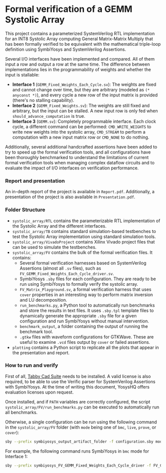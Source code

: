 # Formal verification of a GEMM Systolic Array

This project contains a parameterized SystemVerilog RTL implementation for an INT8 Systolic Array computing General Matrix-Matrix Multiply that has been formally verified to be equivalent with the mathematical triple-loop definition using SymbiYosys and SystemVerilog Assertions.

Several I/O interfaces have been implemented and compared. All of them input a row and output a row at the same time. The difference between implementations lies in the programmability of weights and whether the input is stallable:

- **Interface 1** (`GEMM_Fixed_Weights_Each_Cycle.sv`): The weights are fixed and cannot change over time, but they are arbitrary (modeled as `(* anyconst *)`), and every cycle a new row of the input matrix is provided (there's no stalling capability).
- **Interface 2** (`GEMM_Fixed_Weights.sv`): The weights are still fixed and arbitrary, but the input can be stalled. A new input row is only fed when `should_advance_computation` is true.
- **Interface 3** (`GEMM.sv`): Completely programmable interface. Each clock cycle, a different command can be performed: `CMD_WRITE_WEIGHTS` to write new weights into the systolic array, `CMD_STREAM` to perform a computation with a new input matrix row or `CMD_NONE` to do nothing.

Additionally, several additional handcrafted assertions have been added to try to speed up the formal verification tools, and all configurations have been thoroughly benchmarked to understand the limitations of current formal verification tools when managing complex dataflow circuits and to evaluate the impact of I/O interfaces on verification performance.

### Report and presentation

An in-depth report of the project is available in `Report.pdf`. Additionally, a presentation of the project is also available in `Presentation.pdf`.

### Folder Structure

- `systolic_array/RTL` contains the parameterizable RTL implementation of the Systolic Array and the different interfaces.
- `systolic_array/TB` contains standard simulation-based testbenches to test the Systolic Array implementation using standard simulation tools.
- `systolic_array/VivadoProject` contains Xilinx Vivado project files that can be used to simulate the testbenches.
- `systolic_array/FV` contains the bulk of the formal verification files. It contains:
    - Several formal verification harnesses based on SystemVerilog Assertions (almost all `.sv` files), such as `FV_GEMM_Fixed_Weights_Each_Cycle_driver.sv`.
    - SymbiYosys `.sby` files for each configuration. They are ready to be run using SymbiYosys to formally verify the systolic array.
    - `FV_Matrix_Playground.sv`, a formal verification harness that uses `cover` properties in an interesting way to perform matrix inversion and LU decomposition.
    - `run_benchmarks.py`, a Python tool to automatically run benchmarks and store the results in text files. It uses `.sby.tpl` template files to dynamically generate the appropriate `.sby` file for a given configuration and run SymbiYosys without manual intervention. 
    - `benchmark_output`, a folder containing the output of running the benchmark tool.
    - `.gtkw` files with waveform configurations for GTKWave. These are useful to examine `.vcd` files output by `cover` or failed assertions.
- `plotting` contains a Python script to replicate all the plots that appear in the presentation and report.

### How to run and verify

First of all, [Tabby Cad Suite](https://www.yosyshq.com/tabby-cad-datasheet) needs to be installed. A valid license is also required, to be able to use the Verific parser for SystemVerilog Assertions with SymbiYosys. At the time of writing this document, YosysHQ offers evaluation licenses upon request.

Once installed, and if `PATH` variables are correctly configured, the script `systolic_array/FV/run_benchmarks.py` can be executed to automatically run all benchmarks.

Otherwise, a single configuration can be run using the following command in the `systolic_array/FV` folder (with `mode` being one of `bmc`, `live`, `prove`, or `cover`):

```bash
sby --prefix symbiyosys_output_artifact_folder -f configuration.sby mode
```

For example, the following command runs SymbiYosys in `bmc` mode for Interface 1: 

```bash
sby --prefix symbiyosys_FV_GEMM_Fixed_Weights_Each_Cycle_driver -f FV_GEMM_Fixed_Weights_Each_Cycle_driver.sby bmc
```